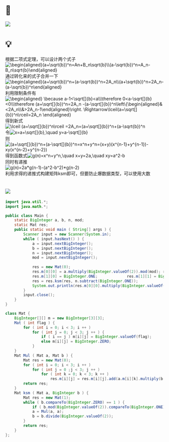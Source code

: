 # 🔗
<a href="https://acm.hdu.edu.cn/showproblem.php?pid=4565"><img src="https://i.loli.net/2021/08/17/qobTNGrjvJEdPDs.png"></a>  
	
# 💡
根据二项式定理，可以设计两个式子  
<img src="https://latex.codecogs.com/svg.image?\begin{aligned}(a&plus;\sqrt{b})^n=An&plus;B_n\sqrt{b}\\(a-\sqrt{b})^n=A_n-B_n\sqrt{b}\end{aligned}&space;" title="\begin{aligned}(a+\sqrt{b})^n=An+B_n\sqrt{b}\\(a-\sqrt{b})^n=A_n-B_n\sqrt{b}\end{aligned} " />  
通过转化来的式子合并一下  
<img src="https://latex.codecogs.com/svg.image?\begin{aligned}(a&plus;\sqrt{b})^n&plus;(a-\sqrt{b})^n=2A_n\\(a&plus;\sqrt{b})^n=2A_n-(a-\sqrt{b})^n\end{aligned}&space;" title="\begin{aligned}(a+\sqrt{b})^n+(a-\sqrt{b})^n=2A_n\\(a+\sqrt{b})^n=2A_n-(a-\sqrt{b})^n\end{aligned} " />  
利用限制条件有  
<img src="https://latex.codecogs.com/svg.image?\begin{aligned}&space;&space;&space;\because&space;a-1<\sqrt[]{b}<a\\\therefore&space;0<a-\sqrt[]{b}<0\\\therefore&space;(a&plus;\sqrt[]{b})^n=2A_n&space;&space;-(a-\sqrt[]{b})^n\left\{\begin{aligned}&<2A_n\\&>2A_n-1\end{aligned}\right.&space;\Rightarrow\lceil(a&plus;\sqrt[]{b})^n\rceil=2A_n&space;\end{aligned}" title="\begin{aligned} \because a-1<\sqrt[]{b}<a\\\therefore 0<a-\sqrt[]{b}<0\\\therefore (a+\sqrt[]{b})^n=2A_n -(a-\sqrt[]{b})^n\left\{\begin{aligned}&<2A_n\\&>2A_n-1\end{aligned}\right. \Rightarrow\lceil(a+\sqrt[]{b})^n\rceil=2A_n \end{aligned}" />  
得到新式  
<img src="https://latex.codecogs.com/svg.image?\lceil&space;(a&plus;\sqrt[]{b})^n\rceil&space;=2A_n=(a&plus;\sqrt[]{b})^n&plus;(a-\sqrt{b})^n&space;&space;" title="\lceil (a+\sqrt[]{b})^n\rceil =2A_n=(a+\sqrt[]{b})^n+(a-\sqrt{b})^n " />  
令<img src="https://latex.codecogs.com/svg.image?x=a&plus;\sqrt[]{b},\quad&space;y=a-\sqrt[]{b}&space;&space;" title="x=a+\sqrt[]{b},\quad y=a-\sqrt[]{b} " />  
则<img src="https://latex.codecogs.com/svg.image?(a&plus;\sqrt[]{b})^n&plus;(a-\sqrt[]{b})^n=x^n&plus;y^n=(x&plus;y)(x^{n-1}&plus;y^{n-1})-xy(x^{n-2}&plus;y^{n-2})&space;&space;" title="(a+\sqrt[]{b})^n+(a-\sqrt[]{b})^n=x^n+y^n=(x+y)(x^{n-1}+y^{n-1})-xy(x^{n-2}+y^{n-2}) " />  
得到函数式<img src="https://latex.codecogs.com/svg.image?g(n)=x^n&plus;y^n,\quad&space;x&plus;y=2a,\quad&space;xy=a^2-b" title="g(n)=x^n+y^n,\quad x+y=2a,\quad xy=a^2-b" />  
同时有递推  
<img src="https://latex.codecogs.com/svg.image?g(n)=2a*g(n-1)-(a^2-b^2)*g(n-2)" title="g(n)=2a*g(n-1)-(a^2-b^2)*g(n-2)" />  
利用求得的递推式构建矩阵ksm即可，但要防止爆数据类型，可以使用大数


# <img src="https://img-blog.csdnimg.cn/20210713144601841.png" >
```java
import java.util.*;
import java.math.*;

public class Main {
	static BigInteger a, b, n, mod;
	static Mat res;
	public static void main ( String[] args ) {
		Scanner input = new Scanner(System.in);
		while ( input.hasNext() ) {
			a = input.nextBigInteger();
			b = input.nextBigInteger();
			n = input.nextBigInteger();
			mod = input.nextBigInteger();
			
			res = new Mat(0);
			res.m[0][0] = a.multiply(BigInteger.valueOf(2)).mod(mod); res.m[0][1] = b.subtract(a.multiply(a)).mod(mod);
			res.m[1][0] = BigInteger.ONE;             res.m[1][1] = BigInteger.ZERO;
			res = res.ksm(res, n.subtract(BigInteger.ONE));
			System.out.println(res.m[0][0].multiply(BigInteger.valueOf(2)).mod(mod).multiply(a).mod(mod).add(res.m[0][1].multiply(BigInteger.valueOf(2)).mod(mod)).mod(mod).add(mod).mod(mod));
		}
		input.close();
	}
}

class Mat {
	BigInteger[][] m = new BigInteger[3][3];
	Mat ( int flag ) {
		for ( int i = 0; i < 3; i ++ ) 
			for ( int j = 0; j < 3; j ++ ) {
				if ( i == j ) m[i][j] = BigInteger.valueOf(flag);
				else m[i][j] = BigInteger.ZERO;
			}
	}
	Mat Mul ( Mat a, Mat b ) {
		Mat res = new Mat(0);
		for ( int i = 0; i < 3; i ++ ) 
			for ( int j = 0 ;j < 3; j ++ ) 
				for ( int k = 0; k < 3; k ++ ) 
					res.m[i][j] = res.m[i][j].add(a.m[i][k].multiply(b.m[k][j]).mod(Main.mod)).mod(Main.mod);
		return res;
	}
	Mat ksm ( Mat a, BigInteger b ) {
		Mat res = new Mat(1);
		while ( b.compareTo(BigInteger.ZERO) == 1 ) {
			if ( b.mod(BigInteger.valueOf(2)).compareTo(BigInteger.ONE) == 0 ) res = Mul(res, a);
			a = Mul(a, a);
			b = b.divide(BigInteger.valueOf(2));
		}
		return res;
	}
};
```
